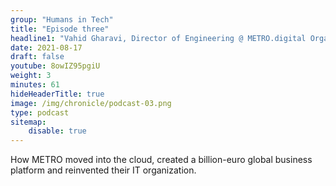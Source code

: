 ```yaml
---
group: "Humans in Tech"
title: "Episode three"
headline1: "Vahid Gharavi, Director of Engineering @ METRO.digital Organization"
date: 2021-08-17
draft: false
youtube: 8owIZ95pgiU
weight: 3
minutes: 61
hideHeaderTitle: true
image: /img/chronicle/podcast-03.png
type: podcast
sitemap:
    disable: true
---
```


How METRO moved into the cloud, created a billion-euro global business platform and reinvented their IT organization.

